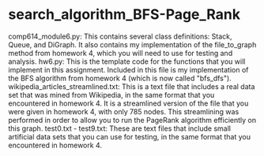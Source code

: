 # search_algorithm_BFS-Page_Rank

comp614_module6.py: This contains several class definitions: Stack, Queue, and DiGraph. It also contains my implementation of the file_to_graph method from homework 4, which you will need to use for testing and analysis.
hw6.py: This is the template code for the functions that you will implement in this assignment. Included in this file is my implementation of the BFS algorithm from homework 4 (which is now called "bfs_dfs").
wikipedia_articles_streamlined.txt: This is a text file that includes a real data set that was mined from Wikipedia, in the same format that you encountered in homework 4. It is a streamlined version of the file that you were given in homework 4, with only 785 nodes. This streamlining was performed in order to allow you to run the PageRank algorithm efficiently on this graph.
test0.txt - test9.txt: These are text files that include small artificial data sets that you can use for testing, in the same format that you encountered in homework 4.
